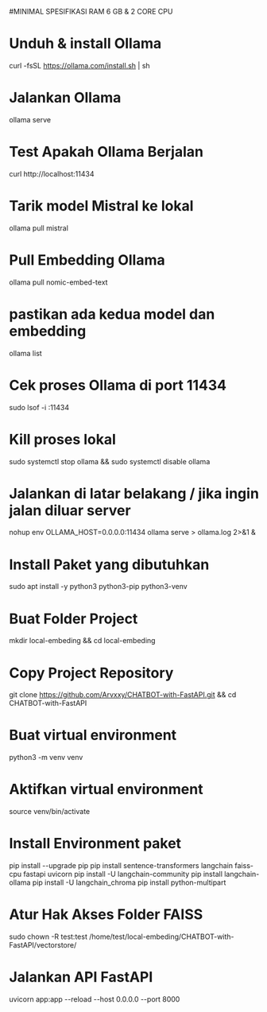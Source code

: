 #MINIMAL SPESIFIKASI RAM 6 GB & 2 CORE CPU 

# Unduh & install Ollama
curl -fsSL https://ollama.com/install.sh | sh

# Jalankan Ollama
ollama serve

# Test Apakah Ollama Berjalan 
curl http://localhost:11434 

# Tarik model Mistral ke lokal
ollama pull mistral

# Pull Embedding Ollama
ollama pull nomic-embed-text

# pastikan ada kedua model dan embedding
ollama list 

# Cek proses Ollama di port 11434
sudo lsof -i :11434

# Kill proses lokal 
sudo systemctl stop ollama && sudo systemctl disable ollama

# Jalankan di latar belakang / jika ingin jalan diluar server 
nohup env OLLAMA_HOST=0.0.0.0:11434 ollama serve > ollama.log 2>&1 &

# Install Paket yang dibutuhkan 
sudo apt install -y python3 python3-pip python3-venv

# Buat Folder Project
mkdir local-embeding && cd local-embeding

# Copy Project Repository
git clone https://github.com/Arvxxy/CHATBOT-with-FastAPI.git && cd CHATBOT-with-FastAPI

# Buat virtual environment
python3 -m venv venv

# Aktifkan virtual environment
source venv/bin/activate

# Install Environment paket 
pip install --upgrade pip
pip install sentence-transformers langchain faiss-cpu fastapi uvicorn
pip install -U langchain-community
pip install langchain-ollama
pip install -U langchain_chroma
pip install python-multipart

# Atur Hak Akses Folder FAISS
sudo chown -R test:test /home/test/local-embeding/CHATBOT-with-FastAPI/vectorstore/

# Jalankan API FastAPI
uvicorn app:app --reload --host 0.0.0.0 --port 8000



